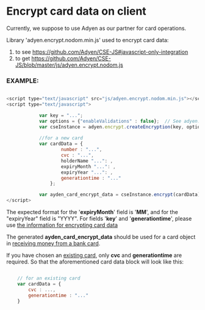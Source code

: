 # Encrypt card data on client

Currently, we suppose to use Adyen as our partner for card operations.

Library 'adyen.encrypt.nodom.min.js' used to encrypt card data:

1. to see https://github.com/Adyen/CSE-JS#javascript-only-integration
2. to get https://github.com/Adyen/CSE-JS/blob/master/js/adyen.encrypt.nodom.js

### EXAMPLE:

``` javascript

<script type="text/javascript" src="js/adyen.encrypt.nodom.min.js"></script>
<script type="text/javascript">

            var key = "..."; 
            var options = {"enableValidations" : false};  // See adyen.encrypt.nodom.html for details
            var cseInstance = adyen.encrypt.createEncryption(key, options);
            
            //for a new card
            var cardData = {
                    number : "...",
                    cvc : "...",
                    holderName "...": ,
                    expiryMonth "...": ,
                    expiryYear "...": ,
                    generationtime : "..."
                };

            var ayden_card_encrypt_data = cseInstance.encrypt(cardData);
</script>
```

The expected format for the '**expiryMonth**' field is '**MM**', and for the "expiryYear" field is "YYYY".
For fields '**key**' and '**generationtime**', please use [the information for encrypting card data](./infoforencryptcard.md)

The generated **ayden\_card\_encrypt\_data** should be used for a card object 
in [receiving money from a bank card](./externaltransactionfromcard.md).


If you have chosen an [existing card](../../products/cards.md), only **cvc** and **generationtime** are required. So
that the aforementioned card data block will look like this:

```javascript

    // for an existing card
    var cardData = {
        cvc : ...,
        generationtime : "..."
    }
```
